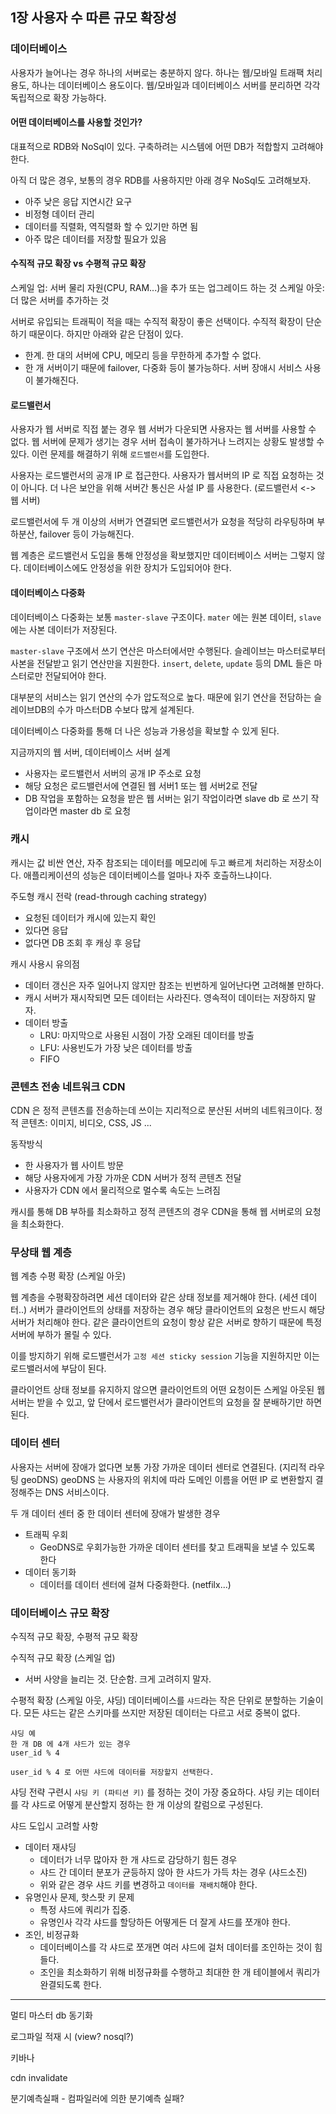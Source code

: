 ## 1장 사용자 수 따른 규모 확장성

### 데이터베이스
사용자가 늘어나는 경우 하나의 서버로는 충분하지 않다.
하나는 웹/모바일 트래팩 처리 용도, 하나는 데이터베이스 용도이다.
웹/모바일과 데이터베이스 서버를 분리하면 각각 독립적으로 확장 가능하다.

#### 어떤 데이터베이스를 사용할 것인가?
대표적으로 RDB와 NoSql이 있다.
구축하려는 시스템에 어떤 DB가 적합할지 고려해야 한다.

아직 더 많은 경우, 보통의 경우 RDB를 사용하지만 아래 경우 NoSql도 고려해보자.
- 아주 낮은 응답 지연시간 요구
- 비정형 데이터 관리 
- 데이터를 직렬화, 역직렬화 할 수 있기만 하면 됨
- 아주 많은 데이터를 저장할 필요가 있음

#### 수직적 규모 확장 vs 수평적 규모 확장
스케일 업: 서버 물리 자원(CPU, RAM...)을 추가 또는 업그레이드 하는 것
스케일 아웃: 더 많은 서버를 추가하는 것 

서버로 유입되는 트래픽이 적을 때는 수직적 확장이 좋은 선택이다.
수직적 확장이 단순하기 때문이다. 하지만 아래와 같은 단점이 있다.
- 한계. 한 대의 서버에 CPU, 메모리 등을 무한하게 추가할 수 없다.
- 한 개 서버이기 때문에 failover, 다중화 등이 불가능하다. 서버 장애시 서비스 사용이 불가해진다.

#### 로드밸런서
사용자가 웹 서버로 직접 붙는 경우 웹 서버가 다운되면 사용자는 웹 서버를 사용할 수 없다.
웹 서버에 문제가 생기는 경우 서버 접속이 불가하거나 느려지는 상황도 발생할 수 있다.
이런 문제를 해결하기 위해 `로드밸런서`를 도입한다.

사용자는 로드밸런서의 공개 IP 로 접근한다. 사용자가 웹서버의 IP 로 직접 요청하는 것이 아니다.
더 나은 보안을 위해 서버간 통신은 사설 IP 를 사용한다. (로드밸런서 <-> 웹 서버)

로드밸런서에 두 개 이상의 서버가 연결되면 로드밸런서가 요청을 적당히 라우팅하며 부하분산, failover 등이 가능해진다.

웹 계층은 로드밸런서 도입을 통해 안정성을 확보했지만 데이터베이스 서버는 그렇지 않다.
데이터베이스에도 안정성을 위한 장치가 도입되어야 한다.

#### 데이터베이스 다중화
데이터베이스 다중화는 보통 `master-slave` 구조이다.
`mater` 에는 원본 데이터, `slave` 에는 사본 데이터가 저장된다.

`master-slave` 구조에서 쓰기 연산은 마스터에서만 수행된다.
슬레이브는 마스터로부터 사본을 전달받고 읽기 연산만을 지원한다.
`insert`, `delete`, `update` 등의 DML 들은 마스터로만 전달되어야 한다.

대부분의 서비스는 읽기 연산의 수가 압도적으로 높다.
때문에 읽기 연산을 전담하는 슬레이브DB의 수가 마스터DB 수보다 많게 설계된다.

데이터베이스 다중화를 통해 더 나은 성능과 가용성을 확보할 수 있게 된다.


지금까지의 웹 서버, 데이터베이스 서버 설계
- 사용자는 로드밸런서 서버의 공개 IP 주소로 요청
- 해당 요청은 로드밸런서에 연결된 웹 서버1 또는 웹 서버2로 전달
- DB 작업을 포함하는 요청을 받은 웹 서버는 읽기 작업이라면 slave db 로 쓰기 작업이라면 master db 로 요청

### 캐시
캐시는 값 비싼 연산, 자주 참조되는 데이터를 메모리에 두고 빠르게 처리하는 저장소이다.
애플리케이션의 성능은 데이터베이스를 얼마나 자주 호츨하느냐이다.

주도형 캐시 전락 (read-through caching strategy)
- 요청된 데이터가 캐시에 있는지 확인
- 있다면 응답
- 없다면 DB 조회 후 캐싱 후 응답

캐시 사용시 유의점
- 데이터 갱신은 자주 일어나지 않지만 참조는 빈번하게 일어난다면 고려해볼 만하다.
- 캐시 서버가 재시작되면 모든 데이터는 사라진다. 영속적이 데이터는 저장하지 말자.
- 데이터 방출
  - LRU: 마지막으로 사용된 시점이 가장 오래된 데이터를 방출
  - LFU: 사용빈도가 가장 낮은 데이터를 방출
  - FIFO

### 콘텐츠 전송 네트워크 CDN
CDN 은 정적 콘텐츠를 전송하는데 쓰이는 지리적으로 분산된 서버의 네트워크이다.
정적 콘텐츠: 이미지, 비디오, CSS, JS ...

동작방식
- 한 사용자가 웹 사이트 방문
- 해당 사용자에게 가장 가까운 CDN 서버가 정적 콘텐츠 전달
- 사용자가 CDN 에서 물리적으로 멀수록 속도는 느려짐


캐시를 통해 DB 부하를 최소화하고 정적 콘텐츠의 경우 CDN을 통해 웹 서버로의 요청을 최소화한다.

### 무상태 웹 계층
웹 계층 수평 확장 (스케일 아웃)

웹 계층을 수평확장하려면 세션 데이터와 같은 상태 정보를 제거해야 한다. (세션 데이터..)
서버가 클라이언트의 상태를 저장하는 경우 해당 클라이언트의 요청은 반드시 해당 서버가 처리해야 한다.
같은 클라이언트의 요청이 항상 같은 서버로 향하기 때문에 특정 서버에 부하가 몰릴 수 있다.

이를 방지하기 위해 로드밸런서가 `고정 세션 sticky session` 기능을 지원하지만 이는 로드밸러서에 부담이 된다.

클라이언트 상태 정보를 유지하지 않으면 클라이언트의 어떤 요청이든 스케일 아웃된 웹 서버는 받을 수 있고, 앞 단에서 로드밸런서가 클라이언트의 요청을 잘 분배하기만 하면 된다.

### 데이터 센터
사용자는 서버에 장애가 없다면 보통 가장 가까운 데이터 센터로 연결된다. (지리적 라우팅 geoDNS)
geoDNS 는 사용자의 위치에 따라 도메인 이름을 어떤 IP 로 변환할지 결정해주는 DNS 서비스이다.

두 개 데이터 센터 중 한 데이터 센터에 장애가 발생한 경우 
- 트래픽 우회
  - GeoDNS로 우회가능한 가까운 데이터 센터를 찾고 트래픽을 보낼 수 있도록 한다
- 데이터 동기화
  - 데이터를 데이터 센터에 걸쳐 다중화한다. (netfilx...)

### 데이터베이스 규모 확장 
수직적 규모 확장, 수평적 규모 확장

수직적 규모 확장 (스케일 업)
- 서버 사양을 늘리는 것. 단순함. 크게 고려히지 말자.

수평적 확장 (스케일 아웃, 샤딩)
데이터베이스를 `샤드`라는 작은 단위로 분할하는 기술이다.
모든 샤드는 같은 스키마를 쓰지만 저장된 데이터는 다르고 서로 중복이 없다.

```
샤딩 예
한 개 DB 에 4개 샤드가 있는 경우
user_id % 4

user_id % 4 로 어떤 샤드에 데이터를 저장할지 선택한다.
```

샤딩 전략 구련시 `샤딩 키 (파티션 키)` 를 정하는 것이 가장 중요하다.
샤딩 키는 데이터를 각 샤드로 어떻게 분산할지 정하는 한 개 이상의 칼럼으로 구성된다.

샤드 도입시 고려할 사항
- 데이터 재샤딩
  - 데이터가 너무 많아자 한 개 샤드로 감당하기 힘든 경우
  - 샤드 간 데이터 분포가 균등하지 않아 한 샤드가 가득 차는 경우 (샤드소진)
  - 위와 같은 경우 샤드 키를 변경하고 `데이터를 재배치`해야 한다.
- 유명인사 문제, 핫스팟 키 문제
  - 특정 샤드에 쿼리가 집중.
  - 유명인사 각각 샤드를 할당하든 어떻게든 더 잘게 샤드를 쪼개야 한다.
- 조인, 비정규화
  - 데이터베이스를 각 샤드로 쪼개면 여러 샤드에 걸처 데이터를 조인하는 것이 힘들다.
  - 조인을 최소화하기 위해 비정규화를 수행하고 최대한 한 개 테이블에서 쿼리가 완결되도록 한다.

---

멀티 마스터 db 동기화

로그파일 적재 시 (view? nosql?)

키바나

cdn invalidate

분기예측실패 - 컴파일러에 의한 분기예측 실패?
